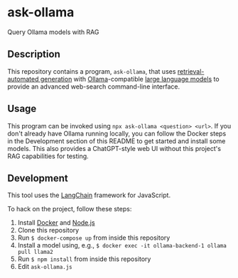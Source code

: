# ask-ollama
Query Ollama models with RAG

## Description

This repository contains a program, `ask-ollama`,
that uses [retrieval-automated generation] with
[Ollama]-compatible [large language models] to provide
an advanced web-search command-line interface.

## Usage
This program can be invoked using `npx ask-ollama <question> <url>`.
If you don't already have Ollama running locally, you can follow
the Docker steps in the Development section of this README to get
started and install some models. This also provides a ChatGPT-style
web UI without this project's RAG capabilities for testing.

## Development

This tool uses the [LangChain] framework for JavaScript.

To hack on the project, follow these steps:

1. Install [Docker] and [Node.js]
2. Clone this repository
3. Run `$ docker-compose up` from inside this repository
4. Install a model using, e.g., `$ docker exec -it ollama-backend-1 ollama pull llama2`
5. Run `$ npm install` from inside this repository
6. Edit `ask-ollama.js`

[retrieval-automated generation]: https://research.ibm.com/blog/retrieval-augmented-generation-RAG
[Ollama]: https://ollama.ai
[large language models]: https://ollama.ai/library
[LangChain]: https://docs.langchain.com/docs/
[Docker]: https://www.docker.com
[Node.js]: https://nodejs.org/
